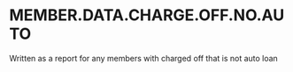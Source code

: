 # MEMBER.DATA.CHARGE.OFF.NO.AUTO
 Written as a report for any members with charged off that is not auto loan
